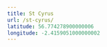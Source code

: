 ```yaml
---
title: St Cyrus
url: /st-cyrus/
latitude: 56.774278900000006
longitude: -2.4159051000000002
---
```

